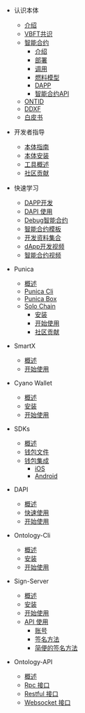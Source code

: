 
- 认识本体
  - [介绍](docs-cn/DeveloperGuide/introduction.md)
  - [VBFT共识](docs-cn/DeveloperGuide/02-VBFT-introduction.md)
  - [智能合约](docs-cn/DeveloperGuide/smartcontract/smartcontract.md)
      - [介绍](docs-cn/DeveloperGuide/smartcontract/00-introduction-sc.md)
      - [部署](docs-cn/DeveloperGuide/smartcontract/02-deployment.md)
      - [调用](docs-cn/DeveloperGuide/smartcontract/01-invocation.md)
      - [燃料模型](docs-cn/DeveloperGuide/smartcontract/03-fee-model.md)
      - [DAPP](docs-cn/DeveloperGuide/smartcontract/04-dapp.md)
      - [智能合约API](docs-cn/DeveloperGuide/smartcontract/05-sc-api.md)
  - [ONTID](docs-cn/DeveloperGuide/04-ontid.md)
  - [DDXF](docs-cn/DeveloperGuide/05-ddxf.md)
  - [白皮书](docs-cn/DeveloperGuide/06-white-papers.md)
- 开发者指导
  - [本体指南](docs-cn/DeveloperGuide/00-developer-guide.md)
  - [本体安装](docs-cn/DeveloperGuide/01-installation.md)
  - [工具概述](docs-cn/DeveloperGuide/tools.md)
  - [社区贡献](docs-cn/DeveloperGuide/07-contributions-guide.md)
- 快速学习
  - [DAPP开发](docs-cn/Tutorials/00-dapp_development.md)  
  - [DAPI 使用](docs-cn/Tutorials/06-dapi-useage.md)  
  - [Debug智能合约](docs-cn/Tutorials/01-debug-a-Smart-Contract.md)
  - [智能合约模板](docs-cn/Tutorials/02-smartcontract-template.md)
  - [开发资料集合](docs-cn/Tutorials/03-docs-collect.md)
  - [dApp开发视频](docs-cn/Tutorials/04-learning-dapp-video.md)
  - [智能合约视频](docs-cn/Tutorials/05-learning-sc-video.md)
- Punica
  - [概述](docs-cn/Punica/punica.md)
  - [Punica Cli](docs-cn/Punica/punica-cli.md)
  - [Punica Box](docs-cn/Punica/punica-box.md)
  - [Solo Chain](docs-cn/Punica/solo-chain/00-overview.md)
      - [安装](docs-cn/Punica/solo-chain/01-installation.md)
      - [开始使用](docs-cn/Punica/solo-chain/02-getting-started.md)
      - [社区贡献](docs-cn/Punica/solo-chain/03-contributing.md)

- SmartX
  - [概述](docs-cn/SmartX/overview.md)
  - [开始使用](docs-cn/SmartX/getting-started.md)

- Cyano Wallet
  - [概述](docs-cn/Cyano/00-overview.md)
  - [安装](docs-cn/Cyano/01-installation.md)
  - [开始使用](docs-cn/Cyano/02-getting-started.md)

- SDKs
  - [概述](docs-cn/SDKs/00-overview.md)
  - [钱包文件](docs-cn/SDKs/01-wallet-file-specification.md)
  - [钱包集成](docs-cn/SDKs/02-wallet-intergration.md)
      - [iOS](docs-cn/SDKs/ontology_wallet_dev_ts_sdk_zh.md)
      - [Android](docs-cn/SDKs/ontology_wallet_dev_android_zh.md)
- DAPI
  - [概述](docs-cn/dApi/00-overview.md)
  - [快速使用](docs-cn/dApi/01-quickstart.md)
  - [开始使用](docs-cn/dApi/02-getting-started.md)

- Ontology-Cli
  - [概述](docs-cn/OntologyCli/overview.md)
  - [安装](docs-cn/OntologyCli/installation.md)
  - [开始使用](docs-cn/OntologyCli/getting-started.md)

- Sign-Server
  - [概述](docs-cn/SignServer/00-overview.md)
  - [安装](docs-cn/SignServer/01-installation.md)
  - [开始使用](docs-cn/SignServer/02-getting-started.md)
  - [API 使用](docs-cn/SignServer/03-api-usage.md)
      - [账号](docs-cn/SignServer/04-api-account-methods.md)
      - [签名方法](docs-cn/SignServer/05-api-signing-methods.md)
      - [简便的签名方法](docs-cn/SignServer/06-api-signing-convinience-methods.md)
      
- Ontology-API
  - [概述](docs-cn/API/00-overview.md)
  - [Rpc 接口](docs-cn/API/01-rpc_api.md)
  - [Restful 接口](docs-cn/API/02-restful_api.md)
  - [Websocket 接口](docs-cn/API/03-websocket_api.md)